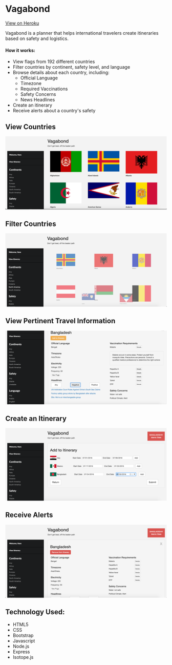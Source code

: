 # Vagabond #

[View on Heroku]

Vagabond is a planner that helps international travelers create itineraries based on safety and logistics.
#### How it works: ####
* View flags from 192 different countries
* Filter countries by continent, safety level, and language
* Browse details about each country, including:
  * Official Language
  * Timezone
  * Required Vaccinations
  * Safety Concerns
  * News Headlines
* Create an itinerary
* Receive alerts about a country's safety


## View Countries ##
![Alt text](./public/images/screenshots/countries.png)

## Filter Countries  ##
![Alt text](./public/images/screenshots/filters.png)

## View Pertinent Travel Information ##
![Alt text](./public/images/screenshots/details.png)

## Create an Itinerary ##
![Alt text](./public/images/screenshots/itinerary.png)

## Receive Alerts ##
![Alt text](./public/images/screenshots/alert.png)

## Technology Used: ##
* HTML5
* CSS
* Bootstrap
* Javascript
* Node.js
* Express
* Isotope.js

[View on Heroku]: <https://armatis-vagabond.herokuapp.com/>
